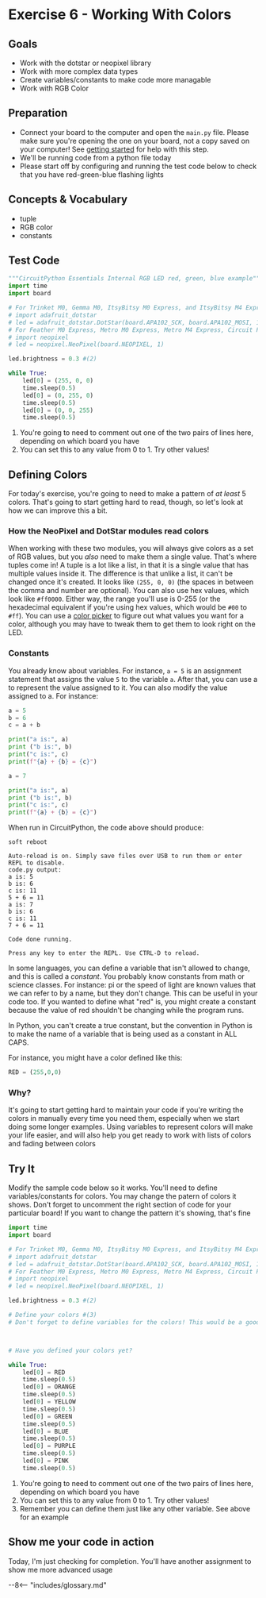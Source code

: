 # Exercise 6 - Working With Colors

## Goals
- Work with the dotstar or neopixel library
- Work with more complex data types
- Create variables/constants to make code more managable
- Work with RGB Color

## Preparation
- Connect your board to the computer and open the `main.py` file. Please make sure you're opening the one on your board, not a copy saved on your computer! See [getting started](../getting-started.md) for help with this step. 
- We'll be running code from a python file today
- Please start off by configuring and running the test code below to check that you have red-green-blue flashing lights

## Concepts & Vocabulary
- tuple
- RGB color
- constants

## Test Code

```python
"""CircuitPython Essentials Internal RGB LED red, green, blue example"""
import time
import board

# For Trinket M0, Gemma M0, ItsyBitsy M0 Express, and ItsyBitsy M4 Express # (1)
# import adafruit_dotstar
# led = adafruit_dotstar.DotStar(board.APA102_SCK, board.APA102_MOSI, 1)
# For Feather M0 Express, Metro M0 Express, Metro M4 Express, Circuit Playground Express, QT Py M0
# import neopixel
# led = neopixel.NeoPixel(board.NEOPIXEL, 1)

led.brightness = 0.3 #(2)

while True: 
    led[0] = (255, 0, 0) 
    time.sleep(0.5)
    led[0] = (0, 255, 0)
    time.sleep(0.5)
    led[0] = (0, 0, 255)
    time.sleep(0.5)

```

1.  You're going to need to comment out one of the two pairs of lines here, depending on which board you have
2.  You can set this to any value from 0 to 1. Try other values!

## Defining Colors

For today's exercise, you're going to need to make a pattern of *at least* 5 colors. That's going to start getting hard to read, though, so let's look at how we can improve this a bit.

### How the NeoPixel and DotStar modules read colors

When working with these two modules, you will always give colors as a set of RGB values, but you *also* need to make them a single value. That's where tuples come in! A tuple is a lot like a list, in that it is a single value that has multiple values inside it. The difference is that unlike a list, it can't be changed once it's created. It looks like `(255, 0, 0)` (the spaces in between the comma and number are optional). You can also use hex values, which look like `#ff0000`. Either way, the range you'll use is 0-255 (or the hexadecimal equivalent if you're using hex values, which would be `#00` to `#ff`). You can use a [color picker](https://g.co/kgs/W1QAdB) to figure out what values you want for a color, although you may have to tweak them to get them to look right on the LED.

### Constants

You already know about variables. For instance, `a = 5` is an assignment statement that assigns the value `5` to the variable `a`. After that, you can use a to represent the value assigned to it. You can also modify the value assigned to a. For instance:

```python
a = 5
b = 6
c = a + b

print("a is:", a)
print ("b is:", b)
print("c is:", c)
print(f"{a} + {b} = {c}")

a = 7

print("a is:", a)
print ("b is:", b)
print("c is:", c)
print(f"{a} + {b} = {c}")
```

When run in CircuitPython, the code above should produce:

```pycon
soft reboot

Auto-reload is on. Simply save files over USB to run them or enter REPL to disable.
code.py output:
a is: 5
b is: 6
c is: 11
5 + 6 = 11
a is: 7
b is: 6
c is: 11
7 + 6 = 11

Code done running.

Press any key to enter the REPL. Use CTRL-D to reload.
```

In some languages, you can define a variable that isn't allowed to change, and this is called a *constant*. You probably know constants from math or science classes. For instance: pi or the speed of light are known values that we can refer to by a name, but they don't change. This can be useful in your code too. If you wanted to define what "red" is, you might create a constant because the value of red shouldn't be changing while the program runs.

In Python, you can't create a true constant, but the convention in Python is to make the name of a variable that is being used as a constant in ALL CAPS.

For instance, you might have a color defined like this:

```python
RED = (255,0,0)
```
### Why?

It's going to start getting hard to maintain your code if you're writing the colors in manually every time you need them, especially when we start doing some longer examples. Using variables to represent colors will make your life easier, and will also help you get ready to work with lists of colors and fading between colors

## Try It

Modify the sample code below so it works. You'll need to define variables/constants for colors. You may change the patern of colors it shows. Don't forget to uncomment the right section of code for your particular board! If you want to change the pattern it's showing, that's fine

```python
import time
import board

# For Trinket M0, Gemma M0, ItsyBitsy M0 Express, and ItsyBitsy M4 Express # (1)
# import adafruit_dotstar
# led = adafruit_dotstar.DotStar(board.APA102_SCK, board.APA102_MOSI, 1)
# For Feather M0 Express, Metro M0 Express, Metro M4 Express, Circuit Playground Express, QT Py M0
# import neopixel
# led = neopixel.NeoPixel(board.NEOPIXEL, 1)

led.brightness = 0.3 #(2)

# Define your colors #(3)
# Don't forget to define variables for the colors! This would be a good place to do that.



# Have you defined your colors yet?

while True: 
    led[0] = RED 
    time.sleep(0.5)
    led[0] = ORANGE
    time.sleep(0.5)
    led[0] = YELLOW
    time.sleep(0.5)
    led[0] = GREEN
    time.sleep(0.5)
    led[0] = BLUE
    time.sleep(0.5)
    led[0] = PURPLE
    time.sleep(0.5)
    led[0] = PINK
    time.sleep(0.5)

```

1.  You're going to need to comment out one of the two pairs of lines here, depending on which board you have
2.  You can set this to any value from 0 to 1. Try other values!
3.  Remember you can define them just like any other variable. See above for an example

## Show me your code in action

Today, I'm just checking for completion. You'll have another assignment to show me more advanced usage

--8<-- "includes/glossary.md"